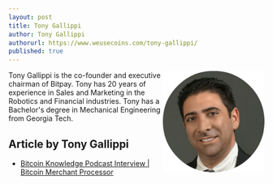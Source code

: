 ```yaml
---
layout: post
title: Tony Gallippi
author: Tony Gallippi
authorurl: https://www.weusecoins.com/tony-gallippi/
published: true
---
```


<img src="/images/tony-gallippi.png" alt="Tony Gallippi" align="right">Tony Gallippi is the co-founder and executive chairman of Bitpay. Tony has 20 years of experience in Sales and Marketing in the Robotics and Financial industries. Tony has a Bachelor's degree in Mechanical Engineering from Georgia Tech.
<p>
<p>
<p>

## Article by Tony Gallippi

<ul>
<li><a href="/bitcoin-merchant-processor/">Bitcoin Knowledge Podcast Interview | Bitcoin Merchant Processor</a></li>
</ul>